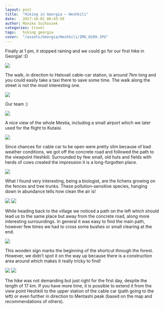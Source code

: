 ```yaml
---
layout: post
title:  "Hiking in Georgia – Heshkili"
date:   2017-10-01 08:43:59
author: Monika Suchoszek
categories: travel
tags:	hiking georgia 
cover:  "/assets/Georgia/Heshkili/IMG_0209.JPG"
---
```


Finally at 1 pm, it stopped raining and we could go for our first hike in Georgia! :D

<img src="/assets/Georgia/Heshkili/IMG_0209.jpg">

The walk, in direction to Hatsvali cable-car station, is around 7km long and you could easily take a 
taxi there to save some time. The walk along the street is not the most interesting one.

<img src="/assets/Georgia/Heshkili/G0676601.jpg">
<p class="caption">Our team :)</p>

<img src="/assets/Georgia/Heshkili/IMG_0211.jpg">

A nice view of the whole Mestia, including a small airport which we later used for the flight to Kutaisi.

<img src="/assets/Georgia/Heshkili/IMG_0257.jpg">

Since chances for cable car to be open were pretty slim because of bad weather conditions, we got off the 
concrete road and followed the path to the viewpoint Heshkili. Surrounded by few small, old huts and fields 
with herds of cows created the impression it is a long-forgotten place.

<img src="/assets/Georgia/Heshkili/IMG_0258.jpg">

What I found very interesting, being a biologist, are the lichens growing on the fences and tree trunks. These 
pollution-sensitive species, hanging down in abundance tells how clean the air is!

<img src="/assets/Georgia/Heshkili/IMG_0261.jpg">
<img src="/assets/Georgia/Heshkili/IMG_0262.jpg">

While heading back to the village we noticed a path on the left which should lead us to the same place but away 
from the concrete road, along more interesting surroundings. In general it was easy to find the main path, however 
few times we had to cross some bushes or small clearing at the end.

<img src="/assets/Georgia/Heshkili/IMG_0263.jpg">

This wooden sign marks the beginning of the shortcut through the forest. However, we didn’t spot it on the way up 
because there is a construction area around which makes it really tricky to find!

<img src="/assets/Georgia/Heshkili/IMG-20171027-heshkili2.jpg">
<img src="/assets/Georgia/Heshkili/Screenshot-from-2017-10-30-21-23-31.png">

The hike was not demanding but just right for the first day, despite the length of 17 km. If you have more time, it 
is possible to extend it from the view point Heshkili to the upper station of the cable car (path going to the left) 
or even further in direction to Mentashi peak (based on the map and recommendations of others).

